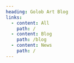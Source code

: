 ```yaml
---
heading: Golob Art Blog
links:
  - content: All
    path: /
  - content: Blog
    path: /blog
  - content: News
    path: /
---
```


